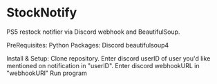 # StockNotify
PS5 restock notifier via Discord webhook and BeautifulSoup.

PreRequisites:
Python Packages:
Discord
beautifulsoup4

Install & Setup:
Clone repository.
Enter discord userID of user you'd like mentioned on notification in "userID".
Enter discord webhookURL in "webhookURl"
Run program
